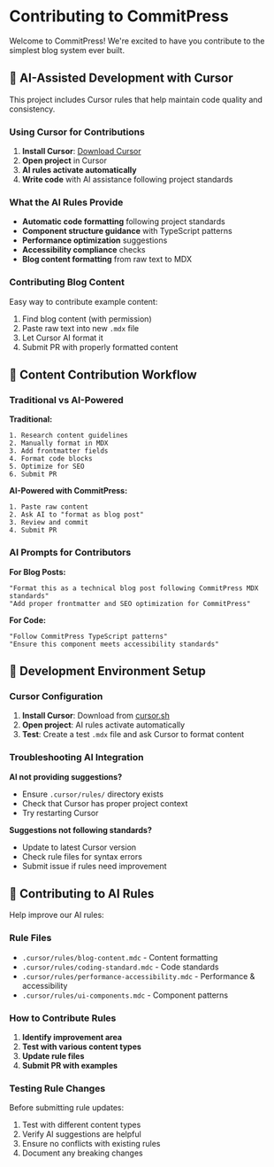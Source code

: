 # Contributing to CommitPress

Welcome to CommitPress! We're excited to have you contribute to the simplest blog system ever built.

## 🤖 AI-Assisted Development with Cursor

This project includes Cursor rules that help maintain code quality and consistency.

### Using Cursor for Contributions

1. **Install Cursor**: [Download Cursor](https://cursor.sh/)
2. **Open project** in Cursor
3. **AI rules activate automatically**
4. **Write code** with AI assistance following project standards

### What the AI Rules Provide

- **Automatic code formatting** following project standards
- **Component structure guidance** with TypeScript patterns
- **Performance optimization** suggestions
- **Accessibility compliance** checks
- **Blog content formatting** from raw text to MDX

### Contributing Blog Content

Easy way to contribute example content:

1. Find blog content (with permission)
2. Paste raw text into new `.mdx` file
3. Let Cursor AI format it
4. Submit PR with properly formatted content

## 📝 Content Contribution Workflow

### Traditional vs AI-Powered

**Traditional:**

```
1. Research content guidelines
2. Manually format in MDX
3. Add frontmatter fields
4. Format code blocks
5. Optimize for SEO
6. Submit PR
```

**AI-Powered with CommitPress:**

```
1. Paste raw content
2. Ask AI to "format as blog post"
3. Review and commit
4. Submit PR
```

### AI Prompts for Contributors

**For Blog Posts:**

```
"Format this as a technical blog post following CommitPress MDX standards"
"Add proper frontmatter and SEO optimization for CommitPress"
```

**For Code:**

```
"Follow CommitPress TypeScript patterns"
"Ensure this component meets accessibility standards"
```

## 🔧 Development Environment Setup

### Cursor Configuration

1. **Install Cursor**: Download from [cursor.sh](https://cursor.sh/)
2. **Open project**: AI rules activate automatically
3. **Test**: Create a test `.mdx` file and ask Cursor to format content

### Troubleshooting AI Integration

**AI not providing suggestions?**

- Ensure `.cursor/rules/` directory exists
- Check that Cursor has proper project context
- Try restarting Cursor

**Suggestions not following standards?**

- Update to latest Cursor version
- Check rule files for syntax errors
- Submit issue if rules need improvement

## 🌟 Contributing to AI Rules

Help improve our AI rules:

### Rule Files

- `.cursor/rules/blog-content.mdc` - Content formatting
- `.cursor/rules/coding-standard.mdc` - Code standards
- `.cursor/rules/performance-accessibility.mdc` - Performance & accessibility
- `.cursor/rules/ui-components.mdc` - Component patterns

### How to Contribute Rules

1. **Identify improvement area**
2. **Test with various content types**
3. **Update rule files**
4. **Submit PR with examples**

### Testing Rule Changes

Before submitting rule updates:

1. Test with different content types
2. Verify AI suggestions are helpful
3. Ensure no conflicts with existing rules
4. Document any breaking changes
